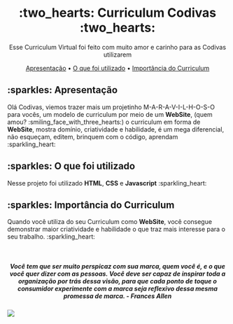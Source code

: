<h1 align="center">:two_hearts: Curriculum Codivas :two_hearts:</h1>
<p align="center">Esse Curriculum Virtual foi feito com muito amor e carinho para as Codivas utilizarem</p>


<p align="center">
 <a href="#apresentacao">Apresentação</a> •   <a href="#utilizados">O que foi utilizado</a> • 
 <a href="#importancia">Importância do Curriculum</a> 
</p>


<h2 id="apresentacao">:sparkles: Apresentação</h2>
<p>Olá Codivas, viemos trazer mais um projetinho M-A-R-A-V-I-L-H-O-S-O para vocês, um modelo de curriculum por meio de um <strong>WebSite</strong>, (quem amou? :smiling_face_with_three_hearts:) o curriculum em forma de <strong>WebSite</strong>, mostra domínio, criatividade e habilidade, é um mega diferencial, não esqueçam, editem, brinquem com o código, aprendam :sparkling_heart:


<h2 id="utilizados">:sparkles: O que foi utilizado</h2>
<p> Nesse projeto foi utilizado <strong>HTML</strong>, <strong>CSS</strong> e <strong>Javascript</strong> :sparkling_heart:</p>

<h2 id="importancia">:sparkles: Importância do Curriculum</h2>
<p> Quando você utiliza do seu Curriculum como <strong>WebSite</strong>, você consegue demonstrar maior criatividade e habilidade o que traz mais interesse para o seu trabalho.
  :sparkling_heart: </p>


<br>

<h5 align="center">Você tem que ser muito perspicaz com sua marca, quem você é, e o que você quer dizer com as pessoas. Você deve ser capaz de inspirar toda a organização por trás dessa visão, para que cada ponto de toque o consumidor experimente com a marca seja reflexivo dessa mesma promessa de marca. -
Frances Allen</h5>

<img src="https://i.imgur.com/5mxJOAo.png" align="center">
